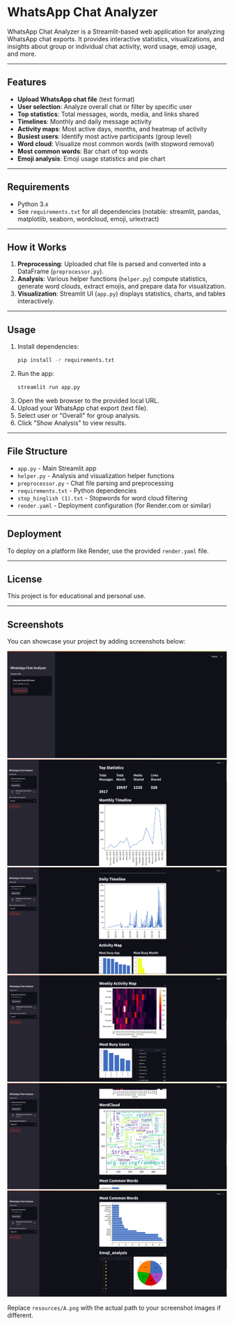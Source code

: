 # WhatsApp Chat Analyzer

WhatsApp Chat Analyzer is a Streamlit-based web application for analyzing WhatsApp chat exports. It provides interactive statistics, visualizations, and insights about group or individual chat activity, word usage, emoji usage, and more.

---

## Features

- **Upload WhatsApp chat file** (text format)
- **User selection**: Analyze overall chat or filter by specific user
- **Top statistics**: Total messages, words, media, and links shared
- **Timelines**: Monthly and daily message activity
- **Activity maps**: Most active days, months, and heatmap of activity
- **Busiest users**: Identify most active participants (group level)
- **Word cloud**: Visualize most common words (with stopword removal)
- **Most common words**: Bar chart of top words
- **Emoji analysis**: Emoji usage statistics and pie chart

---

## Requirements

- Python 3.x
- See `requirements.txt` for all dependencies (notable: streamlit, pandas, matplotlib, seaborn, wordcloud, emoji, urlextract)

---

## How it Works

1. **Preprocessing**: Uploaded chat file is parsed and converted into a DataFrame (`preprocessor.py`).
2. **Analysis**: Various helper functions (`helper.py`) compute statistics, generate word clouds, extract emojis, and prepare data for visualization.
3. **Visualization**: Streamlit UI (`app.py`) displays statistics, charts, and tables interactively.

---

## Usage

1. Install dependencies:
   ```sh
   pip install -r requirements.txt
   ```
2. Run the app:
   ```sh
   streamlit run app.py
   ```
3. Open the web browser to the provided local URL.
4. Upload your WhatsApp chat export (text file).
5. Select user or "Overall" for group analysis.
6. Click "Show Analysis" to view results.

---

## File Structure

- `app.py` - Main Streamlit app
- `helper.py` - Analysis and visualization helper functions
- `preprocessor.py` - Chat file parsing and preprocessing
- `requirements.txt` - Python dependencies
- `stop_hinglish (1).txt` - Stopwords for word cloud filtering
- `render.yaml` - Deployment configuration (for Render.com or similar)

---

## Deployment

To deploy on a platform like Render, use the provided `render.yaml` file.

---

## License

This project is for educational and personal use.

---

## Screenshots

You can showcase your project by adding screenshots below:

<!-- Example screenshot usage. Place your images in a 'resources' folder at the same level as this README.md, or update the paths below as needed. -->
![Screenshot 1](resources/A.png)
![Screenshot 2](resources/B.png)
![Screenshot 3](resources/C.png)
![Screenshot 4](resources/D.png)
![Screenshot 5](resources/E.png)
![Screenshot 6](resources/F.png)

Replace `resources/A.png` with the actual path to your screenshot images if different.
